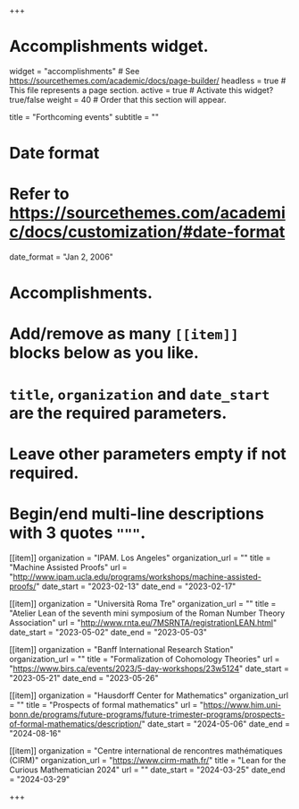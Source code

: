 +++
# Accomplishments widget.
widget = "accomplishments"  # See https://sourcethemes.com/academic/docs/page-builder/
headless = true  # This file represents a page section.
active = true  # Activate this widget? true/false
weight = 40  # Order that this section will appear.

title = "Forthcoming events"
subtitle = ""

# Date format
#   Refer to https://sourcethemes.com/academic/docs/customization/#date-format
date_format = "Jan 2, 2006"

# Accomplishments.
#   Add/remove as many `[[item]]` blocks below as you like.
#   `title`, `organization` and `date_start` are the required parameters.
#   Leave other parameters empty if not required.
#   Begin/end multi-line descriptions with 3 quotes `"""`.

[[item]]
  organization = "IPAM. Los Angeles"
  organization_url = ""
  title = "Machine Assisted Proofs"
  url = "http://www.ipam.ucla.edu/programs/workshops/machine-assisted-proofs/"
  date_start = "2023-02-13"
  date_end = "2023-02-17"

[[item]]
  organization = "Università Roma Tre"
  organization_url = ""
  title = "Atelier Lean of the seventh mini symposium of the Roman Number Theory Association"
  url = "http://www.rnta.eu/7MSRNTA/registrationLEAN.html"
  date_start = "2023-05-02"
  date_end = "2023-05-03"

[[item]]
  organization = "Banff International Research Station"
  organization_url = ""
  title = "Formalization of Cohomology Theories"
  url = "https://www.birs.ca/events/2023/5-day-workshops/23w5124"
  date_start = "2023-05-21"
  date_end = "2023-05-26"

[[item]]
  organization = "Hausdorff Center for Mathematics"
  organization_url = ""
  title = "Prospects of formal mathematics"
  url = "https://www.him.uni-bonn.de/programs/future-programs/future-trimester-programs/prospects-of-formal-mathematics/description/"
  date_start = "2024-05-06"
  date_end = "2024-08-16"

[[item]]
  organization = "Centre international de rencontres mathématiques (CIRM)"
  organization_url = "https://www.cirm-math.fr/"
  title = "Lean for the Curious Mathematician 2024"
  url = ""
  date_start = "2024-03-25"
  date_end = "2024-03-29"

+++
